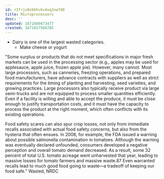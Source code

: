 ```yaml
---
id: r2frjv0xbbhckv4xq3xw7d8
title: Microprocessors
desc: ''
updated: 1671660473477
created: 1671657566785
---
```

- Dairy is one of the largest wasted categories.
  - Make cheese or yogurt

"Some surplus or products that do not meet specifications in major fresh markets can be used in the processing sector (e.g., apples may be used for applesauce, apple juice, frozen apple pie). However, many cannot. Most large processors, such as canneries, freezing operations, and prepared food manufacturers, have advance contracts with suppliers as well as strict requirements for the timing of planting and harvesting, seed varieties, and growing practices. Large processors also typically receive product via large semi-trucks and are not equipped to process smaller quantities efficiently. Even if a facility is willing and able to accept the produce, it must be close enough to justify transportation costs, and it must have the capacity to process the product at the right moment, which often conflicts with its existing operations.

Food safety scares can also spur crop losses, not only from immediate recalls associated with actual food
safety concerns, but also from the hysteria that often ensues. In 2008, for example, the FDA issued a warning about possible salmonella contamination in tomatoes. Although the warning was eventually declared unfounded, consumers developed a negative perception and overall tomato demand decreased. As a result, some 32 percent of total U.S. tomato acreage went unharvested that year, leading to massive losses for tomato farmers and massive waste.87 Even warranted recalls lead to much good food going to waste—a tradeoff of keeping our food safe." 
Wasted, NRDC

